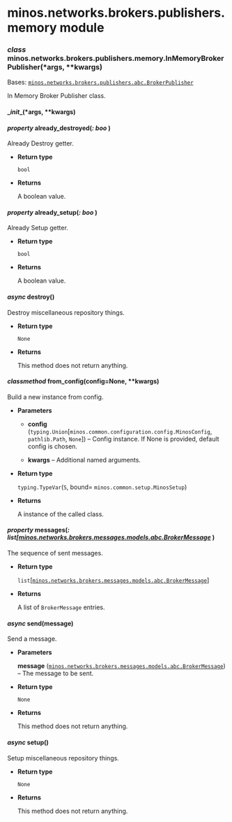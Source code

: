 # minos.networks.brokers.publishers.memory module


### _class_ minos.networks.brokers.publishers.memory.InMemoryBrokerPublisher(\*args, \*\*kwargs)
Bases: [`minos.networks.brokers.publishers.abc.BrokerPublisher`](minos.networks.brokers.publishers.abc.md#minos.networks.brokers.publishers.abc.BrokerPublisher)

In Memory Broker Publisher class.


#### \__init__(\*args, \*\*kwargs)

#### _property_ already_destroyed(_: boo_ )
Already Destroy getter.


* **Return type**

    `bool`



* **Returns**

    A boolean value.



#### _property_ already_setup(_: boo_ )
Already Setup getter.


* **Return type**

    `bool`



* **Returns**

    A boolean value.



#### _async_ destroy()
Destroy miscellaneous repository things.


* **Return type**

    `None`



* **Returns**

    This method does not return anything.



#### _classmethod_ from_config(config=None, \*\*kwargs)
Build a new instance from config.


* **Parameters**

    
    * **config** (`typing.Union`[`minos.common.configuration.config.MinosConfig`, `pathlib.Path`, `None`]) – Config instance. If None is provided, default config is chosen.


    * **kwargs** – Additional named arguments.



* **Return type**

    `typing.TypeVar`(`S`, bound= `minos.common.setup.MinosSetup`)



* **Returns**

    A instance of the called class.



#### _property_ messages(_: list[[minos.networks.brokers.messages.models.abc.BrokerMessage](minos.networks.brokers.messages.models.abc.md#minos.networks.brokers.messages.models.abc.BrokerMessage)_ )
The sequence of sent messages.


* **Return type**

    `list`[[`minos.networks.brokers.messages.models.abc.BrokerMessage`](minos.networks.brokers.messages.models.abc.md#minos.networks.brokers.messages.models.abc.BrokerMessage)]



* **Returns**

    A list of `BrokerMessage` entries.



#### _async_ send(message)
Send a message.


* **Parameters**

    **message** ([`minos.networks.brokers.messages.models.abc.BrokerMessage`](minos.networks.brokers.messages.models.abc.md#minos.networks.brokers.messages.models.abc.BrokerMessage)) – The message to be sent.



* **Return type**

    `None`



* **Returns**

    This method does not return anything.



#### _async_ setup()
Setup miscellaneous repository things.


* **Return type**

    `None`



* **Returns**

    This method does not return anything.
